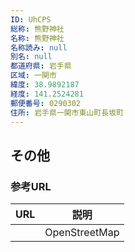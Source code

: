 ```yaml
---
ID: UhCPS
総称: 熊野神社
名称: 熊野神社
名称読み: null
別名: null
都道府県: 岩手県
区域: 一関市
緯度: 38.9892187
経度: 141.2524281
郵便番号: 0290302
住所: 岩手県一関市東山町長坂町
---
```


## その他

### 参考URL

| URL | 説明          |
| --- | ------------- |
|     | OpenStreetMap |
